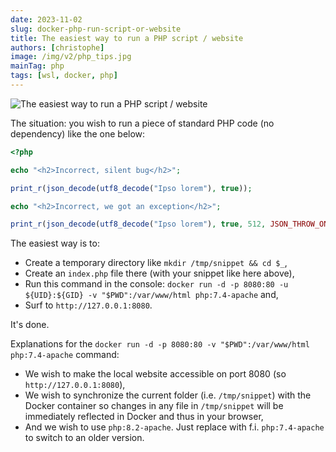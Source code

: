 ```yaml
---
date: 2023-11-02
slug: docker-php-run-script-or-website
title: The easiest way to run a PHP script / website
authors: [christophe]
image: /img/v2/php_tips.jpg
mainTag: php
tags: [wsl, docker, php]
---
```

![The easiest way to run a PHP script / website](/img/v2/php_tips.jpg)

The situation: you wish to run a piece of standard PHP code (no dependency) like the one below:

<Snippet filename="index.php">

```php
<?php

echo "<h2>Incorrect, silent bug</h2>";

print_r(json_decode(utf8_decode("Ipso lorem"), true));

echo "<h2>Incorrect, we got an exception</h2>";

print_r(json_decode(utf8_decode("Ipso lorem"), true, 512, JSON_THROW_ON_ERROR));
```

</Snippet>

<!-- truncate -->

The easiest way is to:

* Create a temporary directory like `mkdir /tmp/snippet && cd $_`,
* Create an `index.php` file there (with your snippet like here above),
* Run this command in the console: `docker run -d -p 8080:80 -u ${UID}:${GID} -v "$PWD":/var/www/html php:7.4-apache` and,
* Surf to `http://127.0.0.1:8080`.

It's done.

Explanations for the `docker run -d -p 8080:80 -v "$PWD":/var/www/html php:7.4-apache` command:

* We wish to make the local website accessible on port 8080 (so `http://127.0.0.1:8080`),
* We wish to synchronize the current folder (i.e. `/tmp/snippet`) with the Docker container so changes in any file in `/tmp/snippet` will be immediately reflected in Docker and thus in your browser,
* And we wish to use `php:8.2-apache`. Just replace with f.i. `php:7.4-apache` to switch to an older version.

